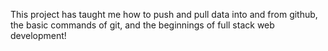 This project has taught me how to push and pull data into and from github, the  basic commands of git, and the beginnings of full stack web development!
